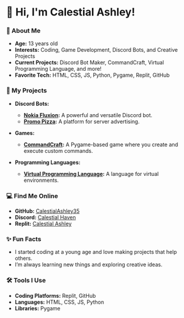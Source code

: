 # 👋 Hi, I'm Calestial Ashley!

### 🚀 About Me
- **Age:** 13 years old
- **Interests:** Coding, Game Development, Discord Bots, and Creative Projects
- **Current Projects:** Discord Bot Maker, CommandCraft, Virtual Programming Language, and more!
- **Favorite Tech:** HTML, CSS, JS, Python, Pygame, Replit, GitHub

### 🌟 My Projects
- **Discord Bots:**
  - **[Nokia Fluxion](https://discord.com/invite/AxmfPvMjyE):** A powerful and versatile Discord bot.
  - **[Promo Pizza](https://discord.com/invite/VTnCkqdKVw):** A platform for server advertising.

- **Games:**
  - **[CommandCraft](https://replit.com/@calestialashley/CommandCraft?s=app):** A Pygame-based game where you create and execute custom commands.

- **Programming Languages:**
  - **[Virtual Programming Language](https://replit.com/@calestialashley/Virtual-Programming-Language?s=app):** A language for virtual environments.

### 💻 Find Me Online
- **GitHub:** [CalestialAshley35](https://github.com/CalestialAshley35)
- **Discord:** [Calestial Haven](https://discord.com/invite/SNPKR2bZuZ)
- **Replit:** [Calestial Ashley](https://replit.com/@calestialashley)

### ✨ Fun Facts
- I started coding at a young age and love making projects that help others.
- I’m always learning new things and exploring creative ideas.

### 🛠️ Tools I Use
- **Coding Platforms:** Replit, GitHub
- **Languages:** HTML, CSS, JS, Python
- **Libraries:** Pygame